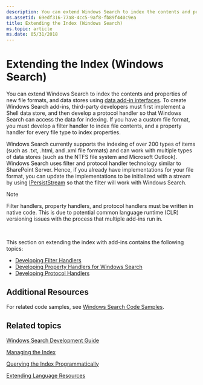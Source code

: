 ```yaml
---
description: You can extend Windows Search to index the contents and properties of new file formats, and data stores using data add-in interfaces.
ms.assetid: 69edf316-77a8-4cc5-9af8-fb89f440c9ea
title: Extending the Index (Windows Search)
ms.topic: article
ms.date: 05/31/2018
---
```


# Extending the Index (Windows Search)

You can extend Windows Search to index the contents and properties of new file formats, and data stores using [data add-in interfaces](./-search-data-addins-interfaces-entry-page.md). To create Windows Search add-ins, third-party developers must first implement a Shell data store, and then develop a protocol handler so that Windows Search can access the data for indexing. If you have a custom file format, you must develop a filter handler to index file contents, and a property handler for every file type to index properties.

Windows Search currently supports the indexing of over 200 types of items (such as .txt, .html, and .xml file formats) and can work with multiple types of data stores (such as the NTFS file system and Microsoft Outlook). Windows Search uses filter and protocol handler technology similar to SharePoint Server. Hence, if you already have implementations for your file format, you can update the implementations to be initialized with a stream by using [IPersistStream](/windows/win32/api/objidl/nn-objidl-ipersiststream) so that the filter will work with Windows Search.

> [!Note]  
> Filter handlers, property handlers, and protocol handlers must be written in native code. This is due to potential common language runtime (CLR) versioning issues with the process that multiple add-ins run in.

 

This section on extending the index with add-ins contains the following topics:

-   [Developing Filter Handlers](-search-ifilter-conceptual.md)
-   [Developing Property Handlers for Windows Search](-search-3x-wds-extidx-propertyhandlers.md)
-   [Developing Protocol Handlers](-search-3x-wds-phaddins.md)

## Additional Resources

For related code samples, see [Windows Search Code Samples](-search-samples-ovw.md).

## Related topics

<dl> <dt>

[Windows Search Development Guide](-search-developers-guide-entry-page.md)
</dt> <dt>

[Managing the Index](-search-3x-wds-mngidx-overview.md)
</dt> <dt>

[Querying the Index Programmatically](-search-3x-wds-qryidx-overview.md)
</dt> <dt>

[Extending Language Resources](extending-language-resources-in-windows-search.md)
</dt> </dl>

 

 
